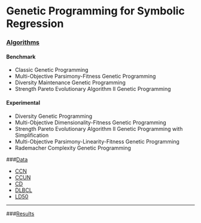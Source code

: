 # Genetic Programming for Symbolic Regression

### [Algorithms](https://github.com/Decadz/Genetic-Programming-for-Symbolic-Regression/tree/master/algorithms)

#### Benchmark

- Classic Genetic Programming
- Multi-Objective Parsimony-Fitness Genetic Programming
- Diversity Maintenance Genetic Programming
- Strength Pareto Evolutionary Algorithm II Genetic Programming

#### Experimental 

- Diversity Genetic Programming
- Multi-Objective Dimensionality-Fitness Genetic Programming
- Strength Pareto Evolutionary Algorithm II Genetic Programming with Simplification
- Multi-Objective Parsimony-Linearity-Fitness Genetic Programming
- Rademacher Complexity Genetic Programming

###[Data](https://github.com/Decadz/Genetic-Programming-for-Symbolic-Regression/tree/master/data)

- [CCN](https://github.com/Decadz/Genetic-Programming-for-Symbolic-Regression/tree/master/data/ccn)
- [CCUN](https://github.com/Decadz/Genetic-Programming-for-Symbolic-Regression/tree/master/data/ccun)
- [CD](https://github.com/Decadz/Genetic-Programming-for-Symbolic-Regression/tree/master/data/cd)
- [DLBCL](https://github.com/Decadz/Genetic-Programming-for-Symbolic-Regression/tree/master/data/dlbcl)
- [LD50](https://github.com/Decadz/Genetic-Programming-for-Symbolic-Regression/tree/master/data/ld50)

---

###[Results](https://github.com/Decadz/Genetic-Programming-for-Symbolic-Regression/tree/master/output)
